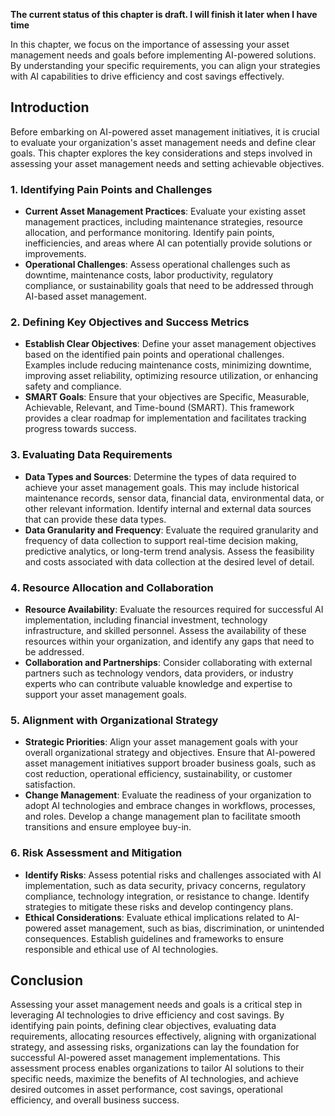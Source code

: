 **The current status of this chapter is draft. I will finish it later when I have time**

In this chapter, we focus on the importance of assessing your asset management needs and goals before implementing AI-powered solutions. By understanding your specific requirements, you can align your strategies with AI capabilities to drive efficiency and cost savings effectively.

Introduction
------------

Before embarking on AI-powered asset management initiatives, it is crucial to evaluate your organization's asset management needs and define clear goals. This chapter explores the key considerations and steps involved in assessing your asset management needs and setting achievable objectives.

### 1. Identifying Pain Points and Challenges

* **Current Asset Management Practices**: Evaluate your existing asset management practices, including maintenance strategies, resource allocation, and performance monitoring. Identify pain points, inefficiencies, and areas where AI can potentially provide solutions or improvements.
* **Operational Challenges**: Assess operational challenges such as downtime, maintenance costs, labor productivity, regulatory compliance, or sustainability goals that need to be addressed through AI-based asset management.

### 2. Defining Key Objectives and Success Metrics

* **Establish Clear Objectives**: Define your asset management objectives based on the identified pain points and operational challenges. Examples include reducing maintenance costs, minimizing downtime, improving asset reliability, optimizing resource utilization, or enhancing safety and compliance.
* **SMART Goals**: Ensure that your objectives are Specific, Measurable, Achievable, Relevant, and Time-bound (SMART). This framework provides a clear roadmap for implementation and facilitates tracking progress towards success.

### 3. Evaluating Data Requirements

* **Data Types and Sources**: Determine the types of data required to achieve your asset management goals. This may include historical maintenance records, sensor data, financial data, environmental data, or other relevant information. Identify internal and external data sources that can provide these data types.
* **Data Granularity and Frequency**: Evaluate the required granularity and frequency of data collection to support real-time decision making, predictive analytics, or long-term trend analysis. Assess the feasibility and costs associated with data collection at the desired level of detail.

### 4. Resource Allocation and Collaboration

* **Resource Availability**: Evaluate the resources required for successful AI implementation, including financial investment, technology infrastructure, and skilled personnel. Assess the availability of these resources within your organization, and identify any gaps that need to be addressed.
* **Collaboration and Partnerships**: Consider collaborating with external partners such as technology vendors, data providers, or industry experts who can contribute valuable knowledge and expertise to support your asset management goals.

### 5. Alignment with Organizational Strategy

* **Strategic Priorities**: Align your asset management goals with your overall organizational strategy and objectives. Ensure that AI-powered asset management initiatives support broader business goals, such as cost reduction, operational efficiency, sustainability, or customer satisfaction.
* **Change Management**: Evaluate the readiness of your organization to adopt AI technologies and embrace changes in workflows, processes, and roles. Develop a change management plan to facilitate smooth transitions and ensure employee buy-in.

### 6. Risk Assessment and Mitigation

* **Identify Risks**: Assess potential risks and challenges associated with AI implementation, such as data security, privacy concerns, regulatory compliance, technology integration, or resistance to change. Identify strategies to mitigate these risks and develop contingency plans.
* **Ethical Considerations**: Evaluate ethical implications related to AI-powered asset management, such as bias, discrimination, or unintended consequences. Establish guidelines and frameworks to ensure responsible and ethical use of AI technologies.

Conclusion
----------

Assessing your asset management needs and goals is a critical step in leveraging AI technologies to drive efficiency and cost savings. By identifying pain points, defining clear objectives, evaluating data requirements, allocating resources effectively, aligning with organizational strategy, and assessing risks, organizations can lay the foundation for successful AI-powered asset management implementations. This assessment process enables organizations to tailor AI solutions to their specific needs, maximize the benefits of AI technologies, and achieve desired outcomes in asset performance, cost savings, operational efficiency, and overall business success.

